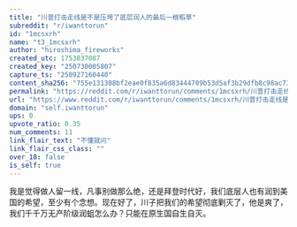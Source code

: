 ```yaml
---
title: "川普打击走线是不是压垮了底层润人的最后一根稻草"
subreddit: "r/iwanttorun"
id: "1mcsxrh"
name: "t3_1mcsxrh"
author: "hiroshima_fireworks"
created_utc: 1753837087
created_key: "250730005807"
capture_ts: "250927160440"
content_sha256: "755e131308bf2eae0f835a6d83444709b53d5af3b29dfb8c98ac73ad6f4a5a71"
permalink: "https://reddit.com/r/iwanttorun/comments/1mcsxrh/川普打击走线是不是压垮了底层润人的最后一根稻草/"
url: "https://www.reddit.com/r/iwanttorun/comments/1mcsxrh/川普打击走线是不是压垮了底层润人的最后一根稻草/"
domain: "self.iwanttorun"
ups: 0
upvote_ratio: 0.35
num_comments: 11
link_flair_text: "不懂就问"
link_flair_css_class: ""
over_18: false
is_self: true
---
```


我是觉得做人留一线，凡事别做那么绝，还是拜登时代好，我们底层人也有润到美国的希望，至少有个念想。现在好了，川子把我们的希望彻底剿灭了，他是爽了，我们千千万无产阶级润蛆怎么办？只能在原生国自生自灭。
